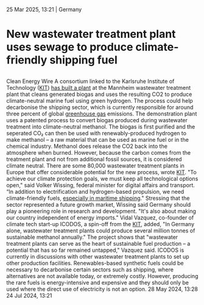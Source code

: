 25 Mar 2025, 13:21
| 
Germany
# New wastewater treatment plant uses sewage to produce climate-friendly shipping fuel 
## 
Clean Energy Wire
A consortium linked to the Karlsruhe Institute of Technology ([KIT](https://www.cleanenergywire.org/experts/kit-karlsruhe-institute-technology)) [has built a plant](https://www.kit.edu/kit/pi_2025_023_klimaneutralitat-schiffstreibstoff-aus-abwasser.php) at the Mannheim wastewater treatment plant that cleans generated biogas and uses the resulting CO2 to produce climate-neutral marine fuel using green hydrogen. The process could help decarbonise the shipping sector, which is currently responsible for around three percent of global [greenhouse gas](https://www.cleanenergywire.org/glossary/letter_g#greenhouse_gas) emissions.
The demonstration plant uses a patented process to convert biogas produced during wastewater treatment into climate-neutral methanol. The biogas is first purified and the seperated CO₂ can then be used with renewably-produced hydrogen to make methanol – a raw material that can be used as marine fuel or in the chemical industry. Methanol does release the CO2 back into the atmosphere when burned. However, because the carbon comes from the treatment plant and not from additional fossil sources, it is considered climate neutral.
There are some 80,000 wastewater treatment plants in Europe that offer considerable potential for the new process, wrote [KIT](https://www.cleanenergywire.org/experts/kit-karlsruhe-institute-technology). "To achieve our climate protection goals, we must keep all technological options open," said Volker Wissing, federal minister for digital affairs and transport. “In addition to electrification and hydrogen-based propulsion, we need climate-friendly fuels, [especially in maritime shipping](https://www.cleanenergywire.org/news/germany-drafts-action-plan-promote-climate-friendly-shipping)." Stressing that the sector represented a future growth market, Wissing said Germany should play a pioneering role in research and development. "It's also about making our country independent of energy imports."
Vidal Vazquez, co-founder of climate tech start-up ICODOS, a spin-off from the [KIT](https://www.cleanenergywire.org/experts/kit-karlsruhe-institute-technology), added, "In Germany alone, wastewater treatment plants could produce several million tonnes of sustainable methanol annually." The project shows that "wastewater treatment plants can serve as the heart of sustainable fuel production – a potential that has so far remained untapped," Vazquez said. ICODOS is currently in discussions with other wastewater treatment plants to set up other production facilities.
Renewables-based synthetic fuels could be necessary to decarbonise certain sectors such as shipping, where alternatives are not available today, or extremely costly. However, producing the rare fuels is energy-intensive and expensive and they should only be used where the direct use of electricity is not an option.
28 May 2024, 13:28
24 Jul 2024, 13:21